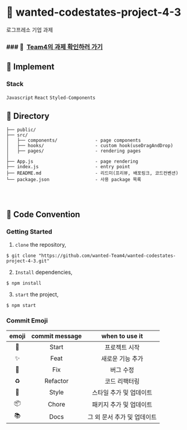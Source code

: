 # 🚗 wanted-codestates-project-4-3

로그프레소 기업 과제

### ### 📌 &nbsp;[Team4의 과제 확인하러 가기](https://team4-logpresso.netlify.app/)

## 🚗 Implement

### Stack

`Javascript` `React` `Styled-Components`

## 🚗 Directory

```
├── public/
├── src/
│   ├── components/              - page components
│   ├── hooks/                   - custom hook(useDragAndDrop)
│   ├── pages/                   - rendering pages
│
├── App.js                       - page rendering
├── index.js                     - entry point
├── README.md                    - 리드미(프리뷰, 배포링크, 코드컨벤션)
└── package.json                 - 사용 package 목록
```

### <br/>

###

## 🚗 Code Convention

### Getting Started

1. `clone` the repository,

```
$ git clone "https://github.com/wanted-Team4/wanted-codestates-project-4-3.git"
```

2. `Install` dependencies,

```
$ npm install
```

3. `start` the project,

```
$ npm start
```

### Commit Emoji

|   emoji    | commit message |       when to use it        |
| :--------: | :------------: | :-------------------------: |
|   :tada:   |     Start      |        프로젝트 시작        |
| :sparkles: |      Feat      |      새로운 기능 추가       |
|   :bug:    |      Fix       |          버그 수정          |
| :recycle:  |    Refactor    |        코드 리팩터링        |
| :lipstick: |     Style      |   스타일 추가 및 업데이트   |
| :package:  |     Chore      |   패키지 추가 및 업데이트   |
|  :books:   |      Docs      | 그 외 문서 추가 및 업데이트 |

### <br/>

###
